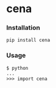 # cena

### Installation

```
pip install cena
```

### Usage

```
$ python
...
>>> import cena
```
